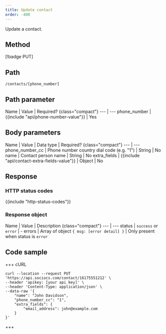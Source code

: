 ```yaml
---
title: Update contact
order: -400
---
```


Update a contact.

## Method

[!badge PUT]

## Path

`/contacts/[phone_number]`

## Path parameter

Name | Value | Required? {class="compact"}
--- | ---
phone_number | {{include "api/phone-number-value"}} | Yes

## Body parameters

Name | Value | Data type | Required? {class="compact"}
--- | ---
phone_number_cc | Phone number country dial code (e.g. "1") | String | No
name | Contact person name | String | No
extra_fields | {{include "api/contact-extra-fields-value"}} | Object | No

## Response

### HTTP status codes

{{include "http-status-codes"}}

### Response object

Name | Value | Description {class="compact"}
--- | ---
status | `success` or `error` | -
errors | Array of object `{ msg: [error detail] }` | Only present when status is `error`

## Code sample

+++ cURL

```shell
curl --location --request PUT 'https://api.sociocs.com/contact/16175551212' \
--header 'apikey: [your api key]' \
--header 'Content-Type: application/json' \
--data-raw '{
    "name": "John Davidson",
    "phone_number_cc": "1",
    "extra_fields": {
        "email_address": john@example.com
    }
}'
```

+++
